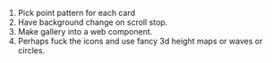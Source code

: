 1. Pick point pattern for each card
2. Have background change on scroll stop.
3. Make gallery into a web component.
4. Perhaps fuck the icons and use fancy 3d height maps or waves or circles.